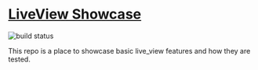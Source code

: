 # [LiveView Showcase](https://liveview-showcase.fly.dev/)

![build status](https://github.com/marka2g/liveview_showcase/actions/workflows/main.yml/badge.svg)

This repo is a place to showcase basic live_view features and how they are tested.